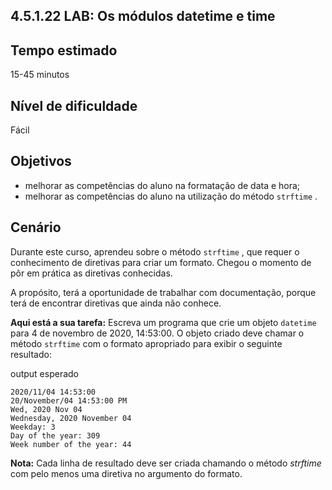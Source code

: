## 4.5.1.22 LAB: Os módulos datetime e time

## Tempo estimado
15-45 minutos

## Nível de dificuldade
Fácil

## Objetivos
* melhorar as competências do aluno na formatação de data e hora;
* melhorar as competências do aluno na utilização do método `strftime` .

## Cenário
Durante este curso, aprendeu sobre o método `strftime` , que requer o conhecimento de diretivas para criar um formato. Chegou o momento de pôr em prática as diretivas conhecidas.

A propósito, terá a oportunidade de trabalhar com documentação, porque terá de encontrar diretivas que ainda não conhece.

**Aqui está a sua tarefa:**
Escreva um programa que crie um objeto `datetime` para 4 de novembro de 2020, 14:53:00. O objeto criado deve chamar o método `strftime` com o formato apropriado para exibir o seguinte resultado:

output esperado

```
2020/11/04 14:53:00
20/November/04 14:53:00 PM
Wed, 2020 Nov 04
Wednesday, 2020 November 04
Weekday: 3
Day of the year: 309
Week number of the year: 44
```

**Nota:** Cada linha de resultado deve ser criada chamando o método *strftime* com pelo menos uma diretiva no argumento do formato.

